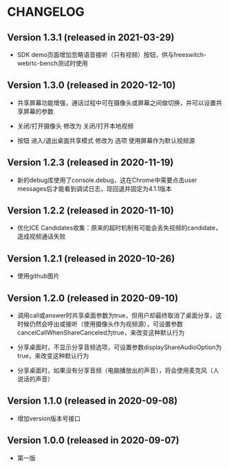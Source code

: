 CHANGELOG
=========

Version 1.3.1 (released in 2021-03-29)
---------------------------------------

* SDK demo页面增加忽略语音接听（只有视频）按钮，供与freeswitch-webrtc-bench测试时使用

Version 1.3.0 (released in 2020-12-10)
---------------------------------------

* 共享屏幕功能增强，通话过程中可在摄像头或屏幕之间做切换，并可以设置共享屏幕的参数

* 关闭/打开摄像头 修改为 关闭/打开本地视频

* 按钮 进入/退出桌面共享模式 修改为 选项 使用屏幕作为默认视频源

Version 1.2.3 (released in 2020-11-19)
---------------------------------------

* 新的debug库使用了console.debug，这在Chrome中需要点击user messages后才能看到调试日志，现回退并固定为4.1.1版本

Version 1.2.2 (released in 2020-11-10)
---------------------------------------

* 优化ICE Candidates收集：原来的超时机制有可能会丢失视频的candidate，造成视频通话失败

Version 1.2.1 (released in 2020-10-26)
---------------------------------------

* 使用github图片

Version 1.2.0 (released in 2020-09-10)
---------------------------------------

* 调用call或answer时共享桌面参数为true，但用户却最终取消了桌面分享，这时候仍然会呼出或接听（使用摄像头作为视频源），可设置参数cancelCallWhenShareCanceled为true，来改变这种默认行为

* 分享桌面时，不显示分享音频选项，可设置参数displayShareAudioOption为true，来改变这种默认行为

* 分享桌面时，如果没有分享音频（电脑播放出的声音），将会使用麦克风（人说话的声音）

Version 1.1.0 (released in 2020-09-08)
---------------------------------------

* 增加version版本号接口

Version 1.0.0 (released in 2020-09-07)
---------------------------------------

* 第一版
